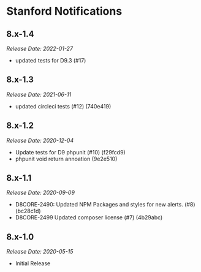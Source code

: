 # Stanford Notifications


8.x-1.4
--------------------------------------------------------------------------------
_Release Date: 2022-01-27_

- updated tests for D9.3 (#17)

8.x-1.3
--------------------------------------------------------------------------------
_Release Date: 2021-06-11_

- updated circleci tests (#12) (740e419)

8.x-1.2
--------------------------------------------------------------------------------
_Release Date: 2020-12-04_

- Update tests for D9 phpunit (#10) (f29fcd9)
- phpunit void return annoation (9e2e510)

8.x-1.1
--------------------------------------------------------------------------------
_Release Date: 2020-09-09_

- D8CORE-2490: Updated NPM Packages and styles for new alerts. (#8) (bc28c1d)
- D8CORE-2499 Updated composer license (#7) (4b29abc)

8.x-1.0
--------------------------------------------------------------------------------  
_Release Date: 2020-05-15_

- Initial Release
